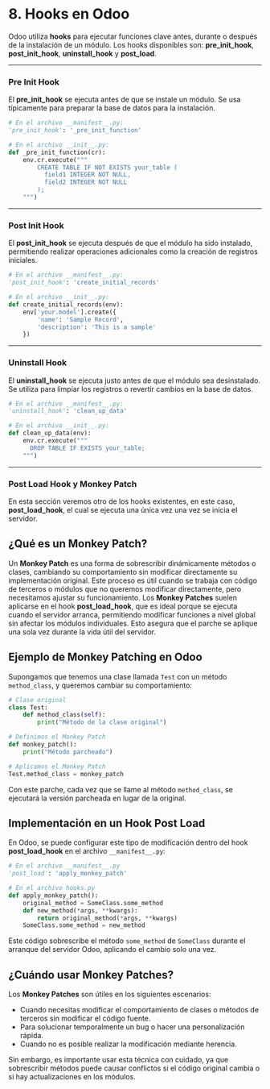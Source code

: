 # 8. Hooks en Odoo

Odoo utiliza **hooks** para ejecutar funciones clave antes, durante o después de la instalación de un módulo. Los hooks disponibles son: **pre_init_hook**, **post_init_hook**, **uninstall_hook** y **post_load**.

---
### Pre Init Hook

El **pre_init_hook** se ejecuta antes de que se instale un módulo. Se usa típicamente para preparar la base de datos para la instalación.

```python
# En el archivo __manifest__.py:
'pre_init_hook': '_pre_init_function'

# En el archivo __init__.py:
def _pre_init_function(cr):
    env.cr.execute("""
        CREATE TABLE IF NOT EXISTS your_table (
          field1 INTEGER NOT NULL,
          field2 INTEGER NOT NULL
        );
    """)
```
---
### Post Init Hook

El **post_init_hook** se ejecuta después de que el módulo ha sido instalado, permitiendo realizar operaciones adicionales como la creación de registros iniciales.

```python
# En el archivo __manifest__.py:
'post_init_hook': 'create_initial_records'

# En el archivo __init__.py:
def create_initial_records(env):
    env['your.model'].create({
        'name': 'Sample Record',
        'description': 'This is a sample'
    })
```
---
### Uninstall Hook

El **uninstall_hook** se ejecuta justo antes de que el módulo sea desinstalado. Se utiliza para limpiar los registros o revertir cambios en la base de datos.

```python
# En el archivo __manifest__.py:
'uninstall_hook': 'clean_up_data'

# En el archivo __init__.py:
def clean_up_data(env):
    env.cr.execute("""
      DROP TABLE IF EXISTS your_table;
    """)
```
---
### Post Load Hook y Monkey Patch
En esta sección veremos otro de los hooks existentes, en este caso, **post_load_hook**, el cual se ejecuta una única vez una vez se inicia el servidor.

## ¿Qué es un Monkey Patch?

Un **Monkey Patch** es una forma de sobrescribir dinámicamente métodos o clases, cambiando su comportamiento sin modificar directamente su implementación original. Este proceso es útil cuando se trabaja con código de terceros o módulos que no queremos modificar directamente, pero necesitamos ajustar su funcionamiento.
Los **Monkey Patches** suelen aplicarse en el hook **post_load_hook**, que es ideal porque se ejecuta cuando el servidor arranca, permitiendo modificar funciones a nivel global sin afectar los módulos individuales. Esto asegura que el parche se aplique una sola vez durante la vida útil del servidor.

## Ejemplo de Monkey Patching en Odoo

Supongamos que tenemos una clase llamada `Test` con un método `method_class`, y queremos cambiar su comportamiento:

```python
# Clase original
class Test:
    def method_class(self):
        print("Método de la clase original")

# Definimos el Monkey Patch
def monkey_patch():
    print("Método parcheado")

# Aplicamos el Monkey Patch
Test.method_class = monkey_patch
```

Con este parche, cada vez que se llame al método `method_class`, se ejecutará la versión parcheada en lugar de la original.

## Implementación en un Hook Post Load

En Odoo, se puede configurar este tipo de modificación dentro del hook **post_load_hook** en el archivo `__manifest__.py`:

```python
# En el archivo __manifest__.py
'post_load': 'apply_monkey_patch'

# En el archivo hooks.py
def apply_monkey_patch():
    original_method = SomeClass.some_method
    def new_method(*args, **kwargs):
        return original_method(*args, **kwargs)
    SomeClass.some_method = new_method
```
Este código sobrescribe el método `some_method` de `SomeClass` durante el arranque del servidor Odoo, aplicando el cambio solo una vez.

## ¿Cuándo usar Monkey Patches?

Los **Monkey Patches** son útiles en los siguientes escenarios:
- Cuando necesitas modificar el comportamiento de clases o métodos de terceros sin modificar el código fuente.
- Para solucionar temporalmente un bug o hacer una personalización rápida.
- Cuando no es posible realizar la modificación mediante herencia.

Sin embargo, es importante usar esta técnica con cuidado, ya que sobrescribir métodos puede causar conflictos si el código original cambia o si hay actualizaciones en los módulos.

